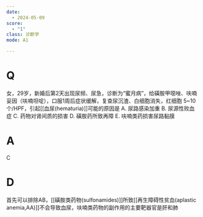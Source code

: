 ```yaml
---
date:
  - 2024-05-09
score:
  - "1"
class: 诊断学
mode: A1

---
```

# Q
女，29岁，新婚后第2天出现尿频、尿急，诊断为“蜜月病”，给磺胺甲噁唑、呋喃妥因（呋喃坦啶），口服1周后症状缓解，复查尿沉渣、白细胞消失，红细胞 5~10 个/HPF，引起[[血尿(hematuria)]]可能的原因是
A. 尿路感染加重 
B. 尿源性败血症
C. 药物对肾间质的损害 
D. 磺胺药所致再障
E. 呋喃类药损害尿路黏膜

# A

C


# D
首先可以排除AB，[[磺胺类药物(sulfonamides)]]所致[[再生障碍性贫血(aplastic anemia,AA)]]不会导致血尿，呋喃类药物的副作用的主要靶器官是肝和肺
